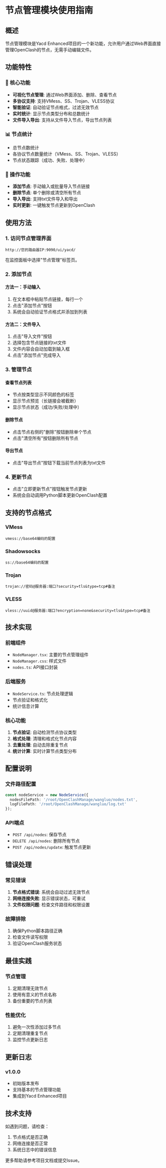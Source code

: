 # 节点管理模块使用指南

## 概述

节点管理模块是Yacd Enhanced项目的一个新功能，允许用户通过Web界面直接管理OpenClash的节点，无需手动编辑文件。

## 功能特性

### 🎯 核心功能
- **可视化节点管理**: 通过Web界面添加、删除、查看节点
- **多协议支持**: 支持VMess、SS、Trojan、VLESS协议
- **智能验证**: 自动验证节点格式，过滤无效节点
- **实时统计**: 显示节点类型分布和总数统计
- **文件导入导出**: 支持从文件导入节点，导出节点列表

### 📊 节点统计
- 总节点数统计
- 各协议节点数量统计（VMess、SS、Trojan、VLESS）
- 节点状态跟踪（成功、失败、处理中）

### 🔧 操作功能
- **添加节点**: 手动输入或批量导入节点链接
- **删除节点**: 单个删除或清空所有节点
- **导入导出**: 支持txt文件导入和导出
- **实时更新**: 一键触发节点更新到OpenClash

## 使用方法

### 1. 访问节点管理界面
```
http://您的路由器IP:9090/ui/yacd/
```
在监控面板中选择"节点管理"标签页。

### 2. 添加节点

#### 方法一：手动输入
1. 在文本框中粘贴节点链接，每行一个
2. 点击"添加节点"按钮
3. 系统会自动验证节点格式并添加到列表

#### 方法二：文件导入
1. 点击"导入文件"按钮
2. 选择包含节点链接的txt文件
3. 文件内容会自动加载到输入框
4. 点击"添加节点"完成导入

### 3. 管理节点

#### 查看节点列表
- 节点按类型显示不同颜色的标签
- 显示节点预览（长链接会被截断）
- 显示节点状态（成功/失败/处理中）

#### 删除节点
- 点击节点右侧的"删除"按钮删除单个节点
- 点击"清空所有"按钮删除所有节点

#### 导出节点
- 点击"导出节点"按钮下载当前节点列表为txt文件

### 4. 更新节点
- 点击"立即更新节点"按钮触发节点更新
- 系统会自动调用Python脚本更新OpenClash配置

## 支持的节点格式

### VMess
```
vmess://base64编码的配置
```

### Shadowsocks
```
ss://base64编码的配置
```

### Trojan
```
trojan://密码@服务器:端口?security=tls&type=tcp#备注
```

### VLESS
```
vless://uuid@服务器:端口?encryption=none&security=tls&type=tcp#备注
```

## 技术实现

### 前端组件
- `NodeManager.tsx`: 主要的节点管理组件
- `NodeManager.css`: 样式文件
- `nodes.ts`: API接口封装

### 后端服务
- `NodeService.ts`: 节点处理逻辑
- 节点验证和格式化
- 统计信息计算

### 核心功能
1. **节点验证**: 自动检测节点协议类型
2. **格式处理**: 清理和格式化节点内容
3. **去重处理**: 自动去除重复节点
4. **统计计算**: 实时计算节点类型分布

## 配置说明

### 文件路径配置
```typescript
const nodeService = new NodeService({
  nodesFilePath: '/root/OpenClashManage/wangluo/nodes.txt',
  logFilePath: '/root/OpenClashManage/wangluo/log.txt'
});
```

### API端点
- `POST /api/nodes`: 保存节点
- `DELETE /api/nodes`: 删除所有节点
- `POST /api/nodes/update`: 触发节点更新

## 错误处理

### 常见错误
1. **节点格式错误**: 系统会自动过滤无效节点
2. **网络连接失败**: 显示错误状态，可重试
3. **文件权限问题**: 检查文件路径和权限设置

### 故障排除
1. 确保Python脚本路径正确
2. 检查文件读写权限
3. 验证OpenClash服务状态

## 最佳实践

### 节点管理
1. 定期清理无效节点
2. 使用有意义的节点名称
3. 备份重要的节点列表

### 性能优化
1. 避免一次性添加过多节点
2. 定期清理重复节点
3. 监控节点更新日志

## 更新日志

### v1.0.0
- 初始版本发布
- 支持基本的节点管理功能
- 集成到Yacd Enhanced项目

## 技术支持

如遇到问题，请检查：
1. 节点格式是否正确
2. 网络连接是否正常
3. 系统日志中的错误信息

更多帮助请参考项目文档或提交Issue。 
